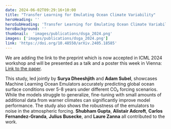 ```yaml
---
date: 2024-06-02T09:29:16+10:00
title: "Transfer Learning for Emulating Ocean Climate Variability"
heroHeading: ''
heroSubHeading: 'Transfer Learning for Emulating Ocean Climate Variability across CO₂ forcing'
heroBackground: ''
thumbnail:  'images/publications/dsga_2024.png'
images: ['images/publications/dsga_2024.png']
link: 'https://doi.org/10.48550/arXiv.2405.18585'
---
```


We are adding the link to the preprint which is now accepted in ICML 2024 workshop and will be presented as a talk and a poster this week in Vienna: [Link to the paper](https://doi.org/10.48550/arXiv.2405.18585).

This study, led jointly by **Surya Dheeshjith** and **Adam Subel**, showcases Machine Learning Ocean Emulators accurately predicting global ocean surface conditions over 5-8 years under different CO₂ forcing scenarios. While the models struggle to generalize, fine-tuning with small amounts of additional data from warner climates can significantly improve model performance. The study also shows the robustness of the emulators to noise in the atmospheric forcing. **Shubham Gupta**, **Alistair Adcroft**, **Carlos Fernandez-Granda**, **Julius Busecke**, and **Laure Zanna** all contributed to the work.
